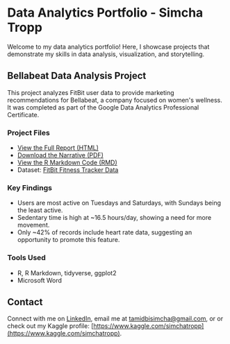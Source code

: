 # Data Analytics Portfolio - Simcha Tropp

Welcome to my data analytics portfolio! Here, I showcase projects that demonstrate my skills in data analysis, visualization, and storytelling.

## Bellabeat Data Analysis Project
This project analyzes FitBit user data to provide marketing recommendations for Bellabeat, a company focused on women's wellness. It was completed as part of the Google Data Analytics Professional Certificate.

### Project Files
- [View the Full Report (HTML)](analyze_data.html)
- [Download the Narrative (PDF)](Bellabeat%20Capstone%20Project.pdf)
- [View the R Markdown Code (RMD)](analyze_data_online.Rmd)
- Dataset: [FitBit Fitness Tracker Data](https://www.kaggle.com/datasets/arashnic/fitbit)

### Key Findings
- Users are most active on Tuesdays and Saturdays, with Sundays being the least active.
- Sedentary time is high at ~16.5 hours/day, showing a need for more movement.
- Only ~42% of records include heart rate data, suggesting an opportunity to promote this feature.

### Tools Used
- R, R Markdown, tidyverse, ggplot2
- Microsoft Word

## Contact
Connect with me on [LinkedIn](www.linkedin.com/in/simcha-tropp), email me at tamidbisimcha@gmail.com, or or check out my Kaggle profile: [https://www.kaggle.com/simchatropp](https://www.kaggle.com/simchatropp).